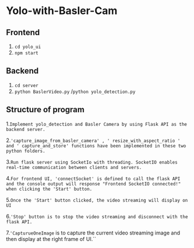# Yolo-with-Basler-Cam

## Frontend

1. ``cd yolo_ui``
2. ``npm start``

## Backend

1. ``cd server``
2. ``python BaslerVideo.py`` /``python yolo_detection.py``

## Structure of program
1.``Implement yolo_detection and Basler Camera by using Flask API as the backend server.``

2.``'capture_image_from_basler_camera' , ' resize_with_aspect_ratio ' and ' capture_and_store' functions have been implemented in these two python folders.``

3.``Run flask server using SocketIo with threading. SocketIO enables real-time communication between clients and servers.``

4.``For frontend UI, 'connectSocket' is defined to call the flask API and the console output will response "Frontend SocketIO connected!" when clicking the 'Start' button. ``

5.``Once the 'Start' button clicked, the video streaming will display on UI``

6.``'Stop' button is to stop the video streaming and disconnect with the flask API.``

7.``'CapturueOneImage`` is to capture the current video streaming image and then display at the right frame of UI.``
